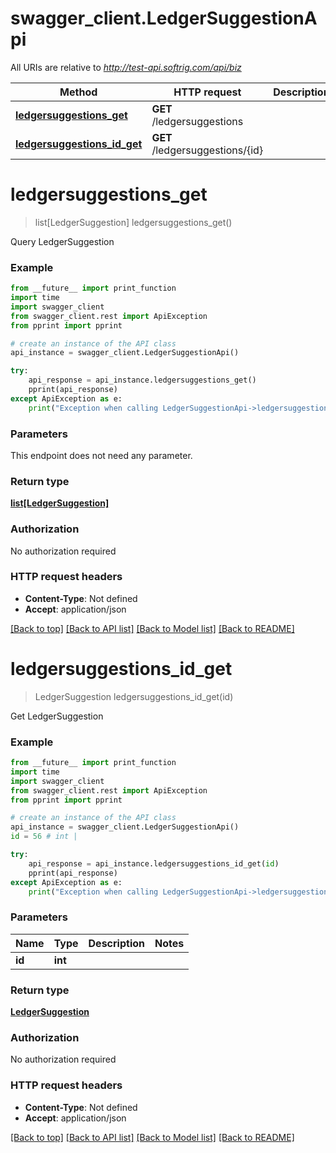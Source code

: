 # swagger_client.LedgerSuggestionApi

All URIs are relative to *http://test-api.softrig.com/api/biz*

Method | HTTP request | Description
------------- | ------------- | -------------
[**ledgersuggestions_get**](LedgerSuggestionApi.md#ledgersuggestions_get) | **GET** /ledgersuggestions | 
[**ledgersuggestions_id_get**](LedgerSuggestionApi.md#ledgersuggestions_id_get) | **GET** /ledgersuggestions/{id} | 

# **ledgersuggestions_get**
> list[LedgerSuggestion] ledgersuggestions_get()



Query LedgerSuggestion

### Example
```python
from __future__ import print_function
import time
import swagger_client
from swagger_client.rest import ApiException
from pprint import pprint

# create an instance of the API class
api_instance = swagger_client.LedgerSuggestionApi()

try:
    api_response = api_instance.ledgersuggestions_get()
    pprint(api_response)
except ApiException as e:
    print("Exception when calling LedgerSuggestionApi->ledgersuggestions_get: %s\n" % e)
```

### Parameters
This endpoint does not need any parameter.

### Return type

[**list[LedgerSuggestion]**](LedgerSuggestion.md)

### Authorization

No authorization required

### HTTP request headers

 - **Content-Type**: Not defined
 - **Accept**: application/json

[[Back to top]](#) [[Back to API list]](../README.md#documentation-for-api-endpoints) [[Back to Model list]](../README.md#documentation-for-models) [[Back to README]](../README.md)

# **ledgersuggestions_id_get**
> LedgerSuggestion ledgersuggestions_id_get(id)



Get LedgerSuggestion

### Example
```python
from __future__ import print_function
import time
import swagger_client
from swagger_client.rest import ApiException
from pprint import pprint

# create an instance of the API class
api_instance = swagger_client.LedgerSuggestionApi()
id = 56 # int | 

try:
    api_response = api_instance.ledgersuggestions_id_get(id)
    pprint(api_response)
except ApiException as e:
    print("Exception when calling LedgerSuggestionApi->ledgersuggestions_id_get: %s\n" % e)
```

### Parameters

Name | Type | Description  | Notes
------------- | ------------- | ------------- | -------------
 **id** | **int**|  | 

### Return type

[**LedgerSuggestion**](LedgerSuggestion.md)

### Authorization

No authorization required

### HTTP request headers

 - **Content-Type**: Not defined
 - **Accept**: application/json

[[Back to top]](#) [[Back to API list]](../README.md#documentation-for-api-endpoints) [[Back to Model list]](../README.md#documentation-for-models) [[Back to README]](../README.md)

